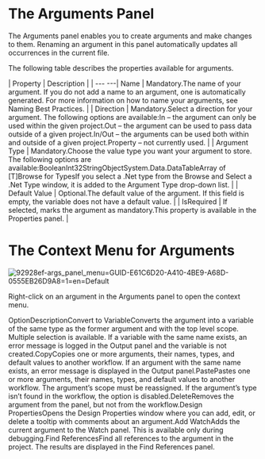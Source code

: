 ﻿# The Arguments Panel

The Arguments panel enables you to create arguments and make changes to them. Renaming an argument in this panel automatically updates all occurrences in the current file.

The following table describes the properties available for arguments.


| Property | Description |
| --- ---| Name | Mandatory.The name of your argument. If you do not add a name to an argument, one is automatically generated. For more information on how to name your arguments, see Naming Best Practices. |
| Direction | Mandatory.Select a direction for your argument. The following options are available:In – the argument can only be used within the given project.Out – the argument can be used to pass data outside of a given project.In/Out – the arguments can be used both within and outside of a given project.Property – not currently used. |
| Argument Type | Mandatory.Choose the value type you want your argument to store. The following options are available:BooleanInt32StringObjectSystem.Data.DataTableArray of [T]Browse for TypesIf you select a .Net type from the Browse and Select a .Net Type window, it is added to the Argument Type drop-down list. |
| Default Value | Optional.The default value of the argument. If this field is empty, the variable does not have a default value. |
| IsRequired | If selected, marks the argument as mandatory.This property is available in the Properties panel. |

# The Context Menu for Arguments

![92928ef-args_panel_menu=GUID-E61C6D20-A410-4BE9-A68D-0555EB26D9A8=1=en=Default](/images/92928ef-args_panel_menu=GUID-E61C6D20-A410-4BE9-A68D-0555EB26D9A8=1=en=Default.png)

Right-click on an argument in the Arguments panel to open the context menu.

OptionDescriptionConvert to VariableConverts the argument into a variable of the same type as the former argument and with the top level scope. Multiple selection is available. If a variable with the same name exists, an error message is logged in the Output panel and the variable is not created.CopyCopies one or more arguments, their names, types, and default values to another workflow. If an argument with the same name exists, an error message is displayed in the Output panel.PastePastes one or more arguments, their names, types, and default values to another workflow. The argument’s scope must be reassigned. If the argument’s type isn’t found in the workflow, the option is disabled.DeleteRemoves the argument from the panel, but not from the workflow.Design PropertiesOpens the Design Properties window where you can add, edit, or delete a tooltip with comments about an argument.Add WatchAdds the current argument to the Watch panel. This is available only during debugging.Find ReferencesFind all references to the argument in the project. The results are displayed in the Find References panel.
